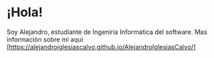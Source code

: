 # ¡Hola!
Soy Alejandro, estudiante de Ingeniria Informatica del software.
Mas información sobre mi aqui [https://alejandroiglesiascalvo.github.io/AlejandroIglesiasCalvo/]
